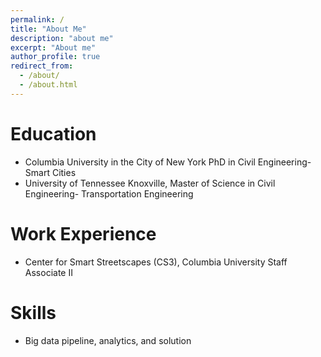 ```yaml
---
permalink: /
title: "About Me"
description: "about me"
excerpt: "About me"
author_profile: true
redirect_from: 
  - /about/
  - /about.html
---
```


# Education
* Columbia University in the City of New York
  PhD in Civil Engineering- Smart Cities
* University of Tennessee Knoxville,
  Master of Science in Civil Engineering- Transportation Engineering

# Work Experience
* Center for Smart Streetscapes (CS3), Columbia University
  Staff Associate II

# Skills
* Big data pipeline, analytics, and solution
  
  

